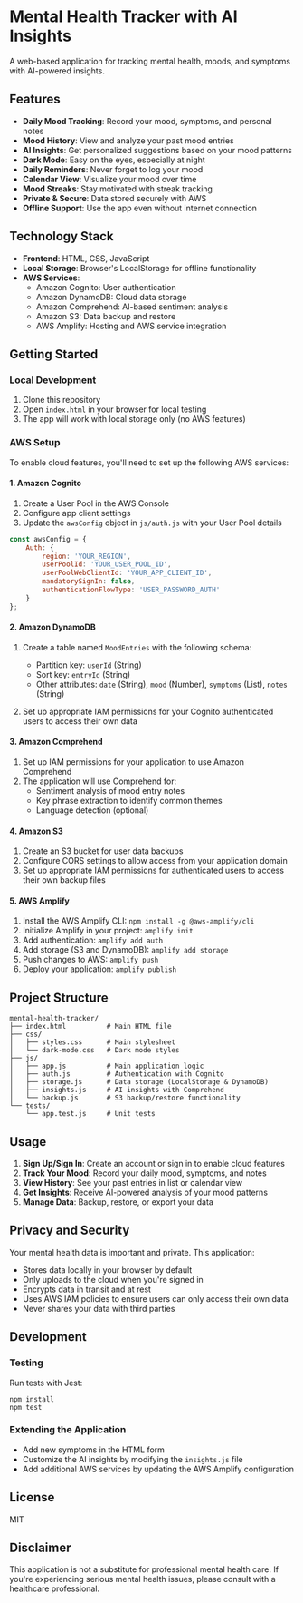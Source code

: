 # Mental Health Tracker with AI Insights

A web-based application for tracking mental health, moods, and symptoms with AI-powered insights.

## Features

- **Daily Mood Tracking**: Record your mood, symptoms, and personal notes
- **Mood History**: View and analyze your past mood entries
- **AI Insights**: Get personalized suggestions based on your mood patterns
- **Dark Mode**: Easy on the eyes, especially at night
- **Daily Reminders**: Never forget to log your mood
- **Calendar View**: Visualize your mood over time
- **Mood Streaks**: Stay motivated with streak tracking
- **Private & Secure**: Data stored securely with AWS
- **Offline Support**: Use the app even without internet connection

## Technology Stack

- **Frontend**: HTML, CSS, JavaScript
- **Local Storage**: Browser's LocalStorage for offline functionality
- **AWS Services**:
  - Amazon Cognito: User authentication
  - Amazon DynamoDB: Cloud data storage
  - Amazon Comprehend: AI-based sentiment analysis
  - Amazon S3: Data backup and restore
  - AWS Amplify: Hosting and AWS service integration

## Getting Started

### Local Development

1. Clone this repository
2. Open `index.html` in your browser for local testing
3. The app will work with local storage only (no AWS features)

### AWS Setup

To enable cloud features, you'll need to set up the following AWS services:

#### 1. Amazon Cognito

1. Create a User Pool in the AWS Console
2. Configure app client settings
3. Update the `awsConfig` object in `js/auth.js` with your User Pool details

```javascript
const awsConfig = {
    Auth: {
        region: 'YOUR_REGION',
        userPoolId: 'YOUR_USER_POOL_ID',
        userPoolWebClientId: 'YOUR_APP_CLIENT_ID',
        mandatorySignIn: false,
        authenticationFlowType: 'USER_PASSWORD_AUTH'
    }
};
```

#### 2. Amazon DynamoDB

1. Create a table named `MoodEntries` with the following schema:
   - Partition key: `userId` (String)
   - Sort key: `entryId` (String)
   - Other attributes: `date` (String), `mood` (Number), `symptoms` (List), `notes` (String)

2. Set up appropriate IAM permissions for your Cognito authenticated users to access their own data

#### 3. Amazon Comprehend

1. Set up IAM permissions for your application to use Amazon Comprehend
2. The application will use Comprehend for:
   - Sentiment analysis of mood entry notes
   - Key phrase extraction to identify common themes
   - Language detection (optional)

#### 4. Amazon S3

1. Create an S3 bucket for user data backups
2. Configure CORS settings to allow access from your application domain
3. Set up appropriate IAM permissions for authenticated users to access their own backup files

#### 5. AWS Amplify

1. Install the AWS Amplify CLI: `npm install -g @aws-amplify/cli`
2. Initialize Amplify in your project: `amplify init`
3. Add authentication: `amplify add auth`
4. Add storage (S3 and DynamoDB): `amplify add storage`
5. Push changes to AWS: `amplify push`
6. Deploy your application: `amplify publish`

## Project Structure

```
mental-health-tracker/
├── index.html          # Main HTML file
├── css/
│   ├── styles.css      # Main stylesheet
│   └── dark-mode.css   # Dark mode styles
├── js/
│   ├── app.js          # Main application logic
│   ├── auth.js         # Authentication with Cognito
│   ├── storage.js      # Data storage (LocalStorage & DynamoDB)
│   ├── insights.js     # AI insights with Comprehend
│   └── backup.js       # S3 backup/restore functionality
└── tests/
    └── app.test.js     # Unit tests
```

## Usage

1. **Sign Up/Sign In**: Create an account or sign in to enable cloud features
2. **Track Your Mood**: Record your daily mood, symptoms, and notes
3. **View History**: See your past entries in list or calendar view
4. **Get Insights**: Receive AI-powered analysis of your mood patterns
5. **Manage Data**: Backup, restore, or export your data

## Privacy and Security

Your mental health data is important and private. This application:
- Stores data locally in your browser by default
- Only uploads to the cloud when you're signed in
- Encrypts data in transit and at rest
- Uses AWS IAM policies to ensure users can only access their own data
- Never shares your data with third parties

## Development

### Testing

Run tests with Jest:

```
npm install
npm test
```

### Extending the Application

- Add new symptoms in the HTML form
- Customize the AI insights by modifying the `insights.js` file
- Add additional AWS services by updating the AWS Amplify configuration

## License

MIT

## Disclaimer

This application is not a substitute for professional mental health care. If you're experiencing serious mental health issues, please consult with a healthcare professional.
